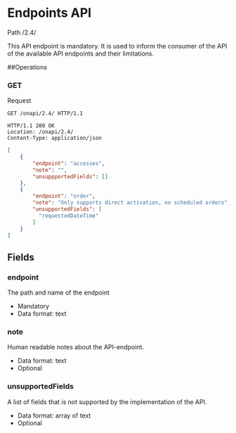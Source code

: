 # Endpoints API

Path /2.4/

This API endpoint is mandatory. It is used to inform the consumer of the API of the available API endpoints and their 
limitations.

##Operations

### GET

Request
```HTTP
GET /onapi/2.4/ HTTP/1.1
```

```HTTP
HTTP/1.1 200 OK
Location: /onapi/2.4/
Content-Type: application/json
```

```JSON
[
    { 
        "endpoint": "accesses",
        "note": "",
        "unsuppportedFields": []
    },
    { 
        "endpoint": "order",
        "note": "Only supports direct activation, no scheduled orders",
        "unsupportedFields": [
          "requestedDateTime"
        ]
    }    
]
```


## Fields

### endpoint

The path and name of the endpoint

 * Mandatory 
 * Data format: text 
 
### note 

Human readable notes about the API-endpoint.

 * Data format: text
 * Optional
 
### unsupportedFields

A list of fields that is not supported by the implementation of the API.

 * Data format: array of text
 * Optional
